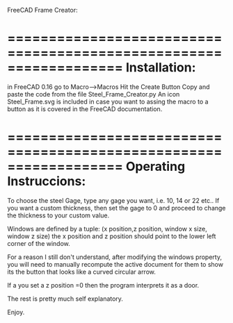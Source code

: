 FreeCAD Frame Creator:

==================================================================
Installation:
==================================================================
in FreeCAD 0.16 go to Macro-->Macros 
Hit the Create Button
Copy and paste the code from the file Steel_Frame_Creator.py
An icon Steel_Frame.svg is included in case you want to assing 
the macro to a button as it is covered in the FreeCAD documentation.

==================================================================
Operating Instruccions:
=================================================================

To choose the steel Gage, type any gage you want, i.e.  10, 14 or 22 etc.. If you want
a custom thickness, then set the gage to 0 and proceed to change the thickness 
to your custom value.

Windows are defined by a tuple: 
(x position,z position,  window x size, window z size)
the x position and z position should point to the lower left corner
of the window. 

For a reason I still don't understand, after modifying the windows property, 
you will need to manually recompute the active document for them to show
its the button that looks like a curved circular arrow.


If a you set a z position =0 then the program interprets it as a door.

The rest is pretty much self explanatory.

Enjoy.


